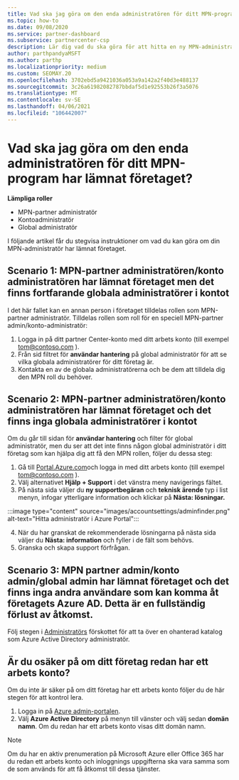 ```yaml
---
title: Vad ska jag göra om den enda administratören för ditt MPN-program har lämnat företaget?
ms.topic: how-to
ms.date: 09/08/2020
ms.service: partner-dashboard
ms.subservice: partnercenter-csp
description: Lär dig vad du ska göra för att hitta en ny MPN-administratör eller få hjälp från företagets globala administratör. Lär dig också hur du lägger till en ny global administratör för partner Center.
author: parthpandyaMSFT
ms.author: parthp
ms.localizationpriority: medium
ms.custom: SEOMAY.20
ms.openlocfilehash: 3702ebd5a9421036a053a9a142a2f40d3e488137
ms.sourcegitcommit: 3c26a61982082787bbdaf5d1e92553b26f3a5076
ms.translationtype: MT
ms.contentlocale: sv-SE
ms.lasthandoff: 04/06/2021
ms.locfileid: "106442007"
---
```

# <a name="what-to-do-if-the-only-admin-for-your-mpn-program-has-left-the-company"></a>Vad ska jag göra om den enda administratören för ditt MPN-program har lämnat företaget?

**Lämpliga roller**

- MPN-partner administratör
- Kontoadministratör
- Global administratör

I följande artikel får du stegvisa instruktioner om vad du kan göra om din MPN-administratör har lämnat företaget.

## <a name="scenario-1-mpn-partner-adminaccount-admin-has-left-the-company-but-there-are-still-global-admins-in-the-account"></a>Scenario 1: MPN-partner administratören/konto administratören har lämnat företaget men det finns fortfarande globala administratörer i kontot

I det här fallet kan en annan person i företaget tilldelas rollen som MPN-partner administratör. Tilldelas rollen som roll för en speciell MPN-partner admin/konto-administratör:

1. Logga in på ditt partner Center-konto med ditt arbets konto (till exempel tom@contoso.com ).
1. Från sid filtret för **användar hantering** på global administratör för att se vilka globala administratörer för ditt företag är. 
1. Kontakta en av de globala administratörerna och be dem att tilldela dig den MPN roll du behöver. 

## <a name="scenario-2-mpn-partner-adminaccount-admin-has-left-the-company-and-there-are-no-global-admins-in-the-account"></a>Scenario 2: MPN-partner administratören/konto administratören har lämnat företaget och det finns inga globala administratörer i kontot 

Om du går till sidan för **användar hantering** och filter för global administratör, men du ser att det inte finns någon global administratör i ditt företag som kan hjälpa dig att få den MPN rollen, följer du dessa steg:

1. Gå till [Portal.Azure.com](https://ms.portal.azure.com/)och logga in med ditt arbets konto (till exempel tom@contoso.com ). 
1. Välj alternativet **Hjälp + Support** i det vänstra meny navigerings fältet.
1. På nästa sida väljer du **ny supportbegäran** och **teknisk ärende** typ i list menyn, infogar ytterligare information och klickar på **Nästa: lösningar.**

:::image type="content" source="images/accountsettings/adminfinder.png" alt-text="Hitta administratör i Azure Portal":::

4. När du har granskat de rekommenderade lösningarna på nästa sida väljer du **Nästa: information** och fyller i de fält som behövs.
1. Granska och skapa support förfrågan.


## <a name="scenario-3-mpn-partner-adminaccount-adminglobal-admin-has-left-the-company-and-there-are-no-other-users-who-can-access-the-companys-azure-ad-this-is-a-complete-loss-of-access"></a>Scenario 3: MPN partner admin/konto admin/global admin har lämnat företaget och det finns inga andra användare som kan komma åt företagets Azure AD. Detta är en fullständig förlust av åtkomst.

Följ stegen i [Administratörs](/azure/active-directory/users-groups-roles/domains-admin-takeover#internal-admin-takeover) förskottet för att ta över en ohanterad katalog som Azure Active Directory administratör.

## <a name="not-sure-if-your-company-already-has-a-work-account"></a>Är du osäker på om ditt företag redan har ett arbets konto?

Om du inte är säker på om ditt företag har ett arbets konto följer du de här stegen för att kontrol lera.

1. Logga in på [Azure admin-portalen](https://ms.portal.azure.com).
2. Välj **Azure Active Directory** på menyn till vänster och välj sedan **domän namn**.
Om du redan har ett arbets konto visas ditt domän namn.

>[!Note]
>Om du har en aktiv prenumeration på Microsoft Azure eller Office 365 har du redan ett arbets konto och inloggnings uppgifterna ska vara samma som de som används för att få åtkomst till dessa tjänster.